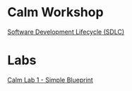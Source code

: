 # Calm Workshop

[Software Development Lifecycle (SDLC)](./sdlc/calm_workshop_sdlc.rst)


# Labs

[Calm Lab 1 - Simple Blueprint](./lab1/calm_workshop_lab1.rst)
